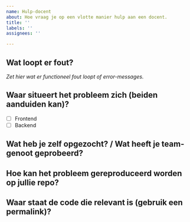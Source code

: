 ```yaml
---
name: Hulp-docent
about: Hoe vraag je op een vlotte manier hulp aan een docent.
title: ''
labels: ''
assignees: ''

---
```


## Wat loopt er fout?
_Zet hier wat er functioneel fout loopt of error-messages._

## Waar situeert het probleem zich (beiden aanduiden kan)?
- [ ] Frontend
- [ ] Backend

## Wat heb je zelf opgezocht? / Wat heeft je team-genoot geprobeerd?

## Hoe kan het probleem gereproduceerd worden op jullie repo?

## Waar staat de code die relevant is (gebruik een permalink)?
